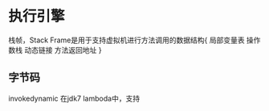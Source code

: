 # 执行引擎

栈帧，Stack Frame是用于支持虚拟机进行方法调用的数据结构{
    局部变量表
    操作数栈
    动态链接
    方法返回地址
}

## 字节码

invokedynamic
在jdk7 lamboda中，支持